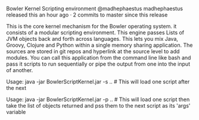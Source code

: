 Bowler Kernel Scripting environment
@madhephaestus madhephaestus released this an hour ago · 2 commits to master since this release

This is the core kernel mechanism for the Bowler operating system. it
consists of a modular scripting environment. This engine passes Lists of JVM objects back and forth across languages. This lets you mix Java, Groovy, Clojure and Python within a single memory sharing application. The sources are stored in git repos and hyperlink at the source level to add modules. You can call this application from the command line like bash and pass it scripts to run sequentially or pipe the output from one into the input of another.

Usage: java -jar BowlerScriptKernel.jar -s .. # This will load one script after the next

Usage: java -jar BowlerScriptKernel.jar -p .. # This will load one script then take the list of objects returned and pss them to the next script as its 'args' variable
